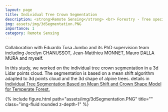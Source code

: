 ```yaml
---
layout: page
title: Individual Tree Crown Segmentation
description: <strong>Remote Sensing</strong> <br> Forestry - Tree species mapping.
img: assets/img/3dSegmentation.PNG
importance: 1
category: Remote Sensing
---
```


Collaboration with Eduardo Tusa Jumbo and its PhD supervision team including Jocelyn CHANUSSOT, Jean-Matthieu MONNET, Mauro DALLA MURA and myself.

In this study, we worked on the individual tree crown segmentation in a 3d Lidar points cloud. The segmentation is based on a mean shift algorithm adapted to 3d points cloud and the 3d shape of alpine trees.  details in [Individual Tree Segmentation Based on Mean Shift and Crown Shape Model for Temperate Forest.](https://ieeexplore.ieee.org/document/9164904)

<div class="row">
           {% include figure.html path="assets/img/3dSegmentation.PNG" title="" class="img-fluid rounded z-depth-1" %}
</div>
